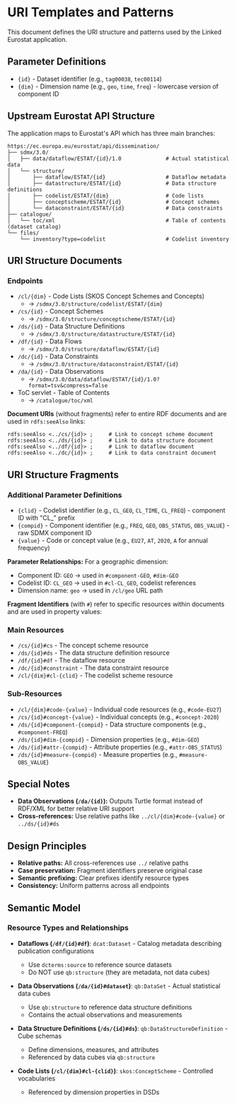 # URI Templates and Patterns

This document defines the URI structure and patterns used by the Linked Eurostat application.

## Parameter Definitions

- `{id}` - Dataset identifier (e.g., `tag00038`, `tec00114`)
- `{dim}` - Dimension name (e.g., `geo`, `time`, `freq`) - lowercase version of component ID

## Upstream Eurostat API Structure

The application maps to Eurostat's API which has three main branches:

```
https://ec.europa.eu/eurostat/api/dissemination/
├── sdmx/3.0/
│   ├── data/dataflow/ESTAT/{id}/1.0              # Actual statistical data
│   └── structure/
│       ├── dataflow/ESTAT/{id}                   # Dataflow metadata
│       ├── datastructure/ESTAT/{id}              # Data structure definitions
│       ├── codelist/ESTAT/{dim}                  # Code lists
│       ├── conceptscheme/ESTAT/{id}              # Concept schemes
│       └── dataconstraint/ESTAT/{id}             # Data constraints
├── catalogue/
│   └── toc/xml                                   # Table of contents (dataset catalog)
└── files/
    └── inventory?type=codelist                   # Codelist inventory
```

## URI Structure Documents

### Endpoints

- `/cl/{dim}` - Code Lists (SKOS Concept Schemes and Concepts)
  - → `/sdmx/3.0/structure/codelist/ESTAT/{dim}`
- `/cs/{id}` - Concept Schemes
  - → `/sdmx/3.0/structure/conceptscheme/ESTAT/{id}`
- `/ds/{id}` - Data Structure Definitions
  - → `/sdmx/3.0/structure/datastructure/ESTAT/{id}`
- `/df/{id}` - Data Flows
  - → `/sdmx/3.0/structure/dataflow/ESTAT/{id}`
- `/dc/{id}` - Data Constraints
  - → `/sdmx/3.0/structure/dataconstraint/ESTAT/{id}`
- `/da/{id}` - Data Observations
  - → `/sdmx/3.0/data/dataflow/ESTAT/{id}/1.0?format=tsv&compress=false`
- ToC servlet - Table of Contents
  - → `/catalogue/toc/xml`

**Document URIs** (without fragments) refer to entire RDF documents and are used in `rdfs:seeAlso` links:
```turtle
rdfs:seeAlso <../cs/{id}> ;     # Link to concept scheme document
rdfs:seeAlso <../ds/{id}> ;     # Link to data structure document
rdfs:seeAlso <../df/{id}> ;     # Link to dataflow document
rdfs:seeAlso <../dc/{id}> ;     # Link to data constraint document
```

## URI Structure Fragments

### Additional Parameter Definitions

- `{clid}` - Codelist identifier (e.g., `CL_GEO`, `CL_TIME`, `CL_FREQ`) - component ID with "CL_" prefix
- `{compid}` - Component identifier (e.g., `FREQ`, `GEO`, `OBS_STATUS`, `OBS_VALUE`) - raw SDMX component ID
- `{value}` - Code or concept value (e.g., `EU27`, `AT`, `2020`, `A` for annual frequency)

**Parameter Relationships:** For a geographic dimension:
- Component ID: `GEO` → used in `#component-GEO`, `#dim-GEO`
- Codelist ID: `CL_GEO` → used in `#cl-CL_GEO`, codelist references
- Dimension name: `geo` → used in `/cl/geo` URL path

**Fragment Identifiers** (with `#`) refer to specific resources within documents and are used in property values:

### Main Resources
- `/cs/{id}#cs` - The concept scheme resource
- `/ds/{id}#ds` - The data structure definition resource
- `/df/{id}#df` - The dataflow resource
- `/dc/{id}#constraint` - The data constraint resource
- `/cl/{dim}#cl-{clid}` - The codelist scheme resource

### Sub-Resources
- `/cl/{dim}#code-{value}` - Individual code resources (e.g., `#code-EU27`)
- `/cs/{id}#concept-{value}` - Individual concepts (e.g., `#concept-2020`)
- `/ds/{id}#component-{compid}` - Data structure components (e.g., `#component-FREQ`)
- `/ds/{id}#dim-{compid}` - Dimension properties (e.g., `#dim-GEO`)
- `/ds/{id}#attr-{compid}` - Attribute properties (e.g., `#attr-OBS_STATUS`)
- `/ds/{id}#measure-{compid}` - Measure properties (e.g., `#measure-OBS_VALUE`)

## Special Notes

- **Data Observations (`/da/{id}`):** Outputs Turtle format instead of RDF/XML for better relative URI support
- **Cross-references:** Use relative paths like `../cl/{dim}#code-{value}` or `../ds/{id}#ds`

## Design Principles

- **Relative paths:** All cross-references use `../` relative paths
- **Case preservation:** Fragment identifiers preserve original case
- **Semantic prefixing:** Clear prefixes identify resource types
- **Consistency:** Uniform patterns across all endpoints

## Semantic Model

### Resource Types and Relationships

- **Dataflows (`/df/{id}#df`)**: `dcat:Dataset` - Catalog metadata describing publication configurations
  - Use `dcterms:source` to reference source datasets
  - Do NOT use `qb:structure` (they are metadata, not data cubes)

- **Data Observations (`/da/{id}#dataset`)**: `qb:DataSet` - Actual statistical data cubes
  - Use `qb:structure` to reference data structure definitions
  - Contains the actual observations and measurements

- **Data Structure Definitions (`/ds/{id}#ds`)**: `qb:DataStructureDefinition` - Cube schemas
  - Define dimensions, measures, and attributes
  - Referenced by data cubes via `qb:structure`

- **Code Lists (`/cl/{dim}#cl-{clid}`)**: `skos:ConceptScheme` - Controlled vocabularies
  - Referenced by dimension properties in DSDs


